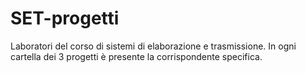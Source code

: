 # SET-progetti
Laboratori del corso di sistemi di elaborazione e trasmissione. In ogni cartella dei 3 progetti è presente la corrispondente specifica.
